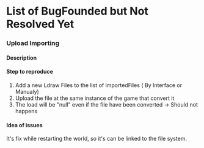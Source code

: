 # List of BugFounded but Not Resolved Yet

### Upload Importing 
#### Description
#### Step to reproduce
1. Add a new Ldraw Files to the list of importedFiles ( By Interface or Manualy)
2. Upload the file at the same instance of the game that convert it
3. The load will be "null" even if the file have been converted -> Should not happens
#### Idea of issues
It's fix while restarting the world, so it's can be linked to the file system.